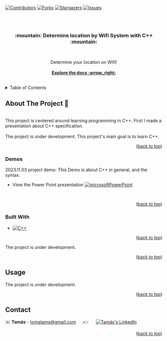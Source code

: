 <div id="readme-top"></div>

[![Contributors][contributors-shield]][contributors-url]
[![Forks][forks-shield]][forks-url]
[![Stargazers][stars-shield]][stars-url]
[![Issues][issues-shield]][issues-url]

<br>
<br>

<h3 align="center"> :mountain:  Determine location by Wifi System with C++  :mountain: </h3>
<br>
  <p align="center">
    Determine your location on Wifi! 
    <br>
    <br>
    <a href="https://github.com/tomatams/locationByWifiC"><strong>Explore the docs :arrow_right: </strong></a>
  </p>
</div>

<br>


<!-- TABLE OF CONTENTS -->
<details>
  <summary>Table of Contents</summary>
  <ol>
    <li>
      <a href="#about-the-project">About The Project</a>
      <ul>
        <li><a href="#demos">Demos</a></li>
        <li><a href="#built-with">Built With</a></li>
      </ul>
    </li>
    <li><a href="#usage">Usage</a></li>
    <li><a href="#contact">Contact</a></li>
  </ol>
</details>



<!-- ABOUT THE PROJECT -->
<div id="about-the-project"></div>

## About The Project :page_with_curl:	
<br />
This project is centered around learning programming in C++. First I made a presentation about C++ specification.

<br />
<br />
The project is under development. This project's main goal is to learn C++.
<br />
<p align="right">(<a href="#readme-top">back to top</a>)</p>


<div id="demos"></div>

### Demos

2023.11.03 project demo: This Demo is about C++ in general, and the syntax.
<br>
* View the Power Point prezentation [![microsoftPowerPoint][microsoftPowerPoint.js]][microsoftPowerPoint-url]
<br>

<p align="right">(<a href="#readme-top">back to top</a>)</p>
<div id="built-with"></div>

### Built With


* [![C++][C++.js]][C++-url]
 


  
<p align="right">(<a href="#readme-top">back to top</a>)</p>



<!-- GETTING STARTED -->
<div id="getting-started"></div>

The project is under development.

<p align="right">(<a href="#readme-top">back to top</a>)</p>

<!-- USAGE EXAMPLES -->
<div id="usage"></div>

## Usage

The project is under development.

<p align="right">(<a href="#readme-top">back to top</a>)</p>


<!-- CONTACT -->
<div id="contact"></div>

## Contact


:envelope: **Tamás** - tomatams@gmail.com &nbsp;&nbsp;&nbsp;&nbsp; :point_right: &nbsp;&nbsp;&nbsp;&nbsp; [![Tamás's LinkedIn][linkedin-shield]][LinkedIn - Tamás]



<p align="right">(<a href="#readme-top">back to top</a>)</p>



<!-- MARKDOWN LINKS & IMAGES -->
<!-- https://www.markdownguide.org/basic-syntax/#reference-style-links -->

[contributors-shield]: https://img.shields.io/github/contributors/tomatams/locationByWifiC?style=for-the-badge
[contributors-url]: https://github.com/tomatams/locationByWifiC/graphs/contributors
[forks-shield]: https://img.shields.io/github/forks/tomatams/locationByWifiC?style=for-the-badge
[forks-url]: https://github.com/tomatams/locationByWifiC/forks
[stars-shield]: https://img.shields.io/github/stars/tomatams/locationByWifiC?style=for-the-badge
[stars-url]: https://github.com/tomatams/locationByWifiC/stargazers
[issues-shield]: https://img.shields.io/github/issues/tomatams/locationByWifiC?style=for-the-badge
[issues-url]: https://github.com/tomatams/locationByWifiC/issues

[linkedin-shield]: https://img.shields.io/badge/-LinkedIn-black.svg?style=for-the-badge&logo=linkedin&colorB=555
[linkedin-url]: https://linkedin.com/in/linkedin_username
[LinkedIn - Tamás]: https://www.linkedin.com/in/tomatams/

[microsoftPowerPoint.js]: https://img.shields.io/badge/Microsoft_PowerPoint-B7472A?style=for-the-badge&logo=microsoft-powerpoint&logoColor=white
[microsoftPowerPoint-url]: https://github.com/tomatams/locationByWifiC/tree/main/presentations

[C++.js]: https://img.shields.io/badge/c++-%2300599C.svg?style=for-the-badge&logo=c%2B%2B&logoColor=white
[C++-url]: https://en.wikipedia.org/wiki/C%2B%2B

[GoogleSlides.js]: https://img.shields.io/badge/Google%20Sheets-34A853?style=for-the-badge&logo=google-sheets&logoColor=white
[GoogleSlides-url]:https://docs.google.com/presentation/d/1WdcDjAdUanNpiNY-sZ-noTe_MYAe3RRGTNb4s8BF3zs/edit?usp=sharing
